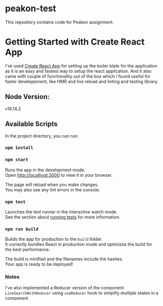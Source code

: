 # peakon-test

This repository contains code for Peakon assignment.

# Getting Started with Create React App

I've used [Create React App](https://github.com/facebook/create-react-app) for setting up the boiler blate for the application as it is an easy and fastest way to setup the react application. And it also came with couple of functionality out of the box which I found useful for faster developement, like HMR and live reload and linting and testing library.

## Node Version:

v16.14.2

## Available Scripts

In the project directory, you can run:

### `npm install`

### `npm start`

Runs the app in the development mode.\
Open [http://localhost:3000](http://localhost:3000) to view it in your browser.

The page will reload when you make changes.\
You may also see any lint errors in the console.

### `npm test`

Launches the test runner in the interactive watch mode.\
See the section about [running tests](https://facebook.github.io/create-react-app/docs/running-tests) for more information.

### `npm run build`

Builds the app for production to the `build` folder.\
It correctly bundles React in production mode and optimizes the build for the best performance.

The build is minified and the filenames include the hashes.\
Your app is ready to be deployed!

### Notes

I've also implemented a Reducer version of the component `LiveSearchWithReducer` using `useReducer` hook to simplify multiple states in a component.
